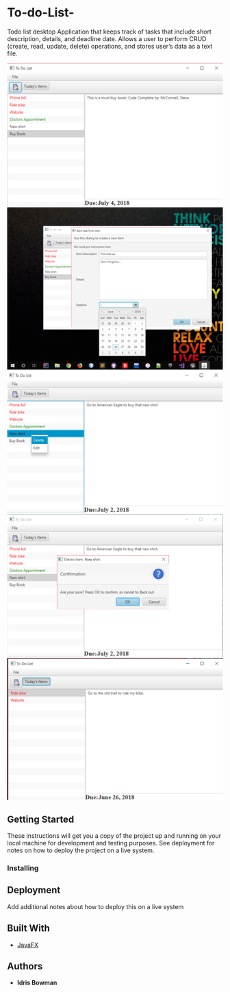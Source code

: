 # To-do-List-

Todo list desktop Application that keeps track of tasks that include short description, details, and deadline date. Allows a user to perform CRUD (create, read, update, delete) operations, and stores user’s data as a text file.

<img src="ScreenShots/Todo_01.PNG" width="600">
<img src="ScreenShots/Todo_02.PNG" width="600">
<img src="ScreenShots/Todo_03.PNG" width="600">
<img src="ScreenShots/Todo_04.PNG" width="600">
<img src="ScreenShots/Todo_05.PNG" width="600">


## Getting Started

These instructions will get you a copy of the project up and running on your local machine for development and testing purposes. See deployment for notes on how to deploy the project on a live system.


### Installing


## Deployment

Add additional notes about how to deploy this on a live system

## Built With

* [JavaFX](https://docs.oracle.com/javase/8/javafx/api/toc.htm) 

## Authors

* **Idris Bowman** 

